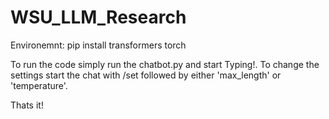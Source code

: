 # WSU_LLM_Research


Environemnt:
pip install transformers torch

To run the code simply run the chatbot.py
and start Typing!. To change the settings start the chat with /set followed by either 'max_length' or 'temperature'.

Thats it!